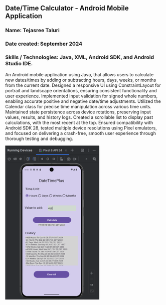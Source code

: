 ## Date/Time Calculator - Android Mobile Application

### Name: Tejasree Taluri
### Date created: September 2024
### Skills / Technologies: Java, XML, Android SDK, and Android Studio IDE.

An Android mobile application using Java, that allows users to calculate new dates/times by adding or subtracting hours, days, weeks, or months from the current date.
Designed a responsive UI using ConstraintLayout for portrait and landscape orientations, ensuring consistent functionality and user experience. 
Implemented input validation for signed whole numbers, enabling accurate positive and negative date/time adjustments. Utilized the Calendar class for precise time manipulation across various time units. 
Maintained state persistence across device rotations, preserving input values, results, and history logs. 
Created a scrollable list to display past calculations, with the most recent at the top. Ensured compatibility with Android SDK 28, tested multiple device resolutions using Pixel emulators, and focused on delivering a crash-free, smooth user experience through thorough testing and debugging. 

<img src="Android_App_UI Output.png" width="300" />
